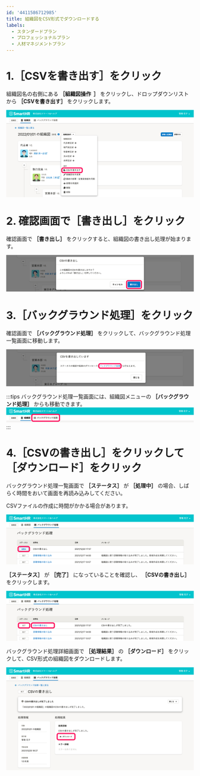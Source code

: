 ```yaml
---
id: '4411586712985'
title: 組織図をCSV形式でダウンロードする
labels:
  - スタンダードプラン
  - プロフェッショナルプラン
  - 人材マネジメントプラン
---
```

# 1.［CSVを書き出す］をクリック

組織図名の右側にある **［組織図操作  ］** をクリックし、ドロップダウンリストから **［CSVを書き出す］** をクリックします。

![](./Slice_15.png)

# 2\. 確認画面で［書き出し］をクリック

確認画面で **［書き出し］** をクリックすると、組織図の書き出し処理が始まります。

![](./Slice_19.png)

# 3.［バックグラウンド処理］をクリック

確認画面で **［バックグラウンド処理］** をクリックして、バックグラウンド処理一覧画面に移動します。

![](./Slice_20.png)

:::tips
バックグラウンド処理一覧画面には、組織図メニューの **［バックグラウンド処理］** からも移動できます。
![](./Slice_3.png)
:::

# 4.［CSVの書き出し］をクリックして［ダウンロード］をクリック

バックグラウンド処理一覧画面で **［ステータス］** が **［処理中］** の場合、しばらく時間をおいて画面を再読み込みしてください。

CSVファイルの作成に時間がかかる場合があります。

![](./Slice_16.png)

 **［ステータス］** が **［完了］** になっていることを確認し、 **［CSVの書き出し］** をクリックします。

![](./Slice_17.png)

バックグラウンド処理詳細画面で **［処理結果］** の **［ダウンロード］** をクリックして、CSV形式の組織図をダウンロードします。

![](./Slice_18.png)
